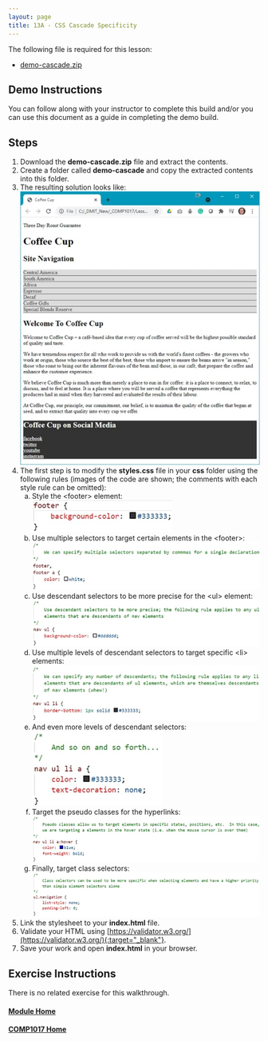 ```yaml
---
layout: page
title: 13A - CSS Cascade Specificity
---
```

The following file is required for this lesson:

* [demo-cascade.zip](files/demo-cascade.zip)

## Demo Instructions
You can follow along with your instructor to complete this build and/or you can use this document as a guide in completing the demo build.

## Steps
1.	Download the **demo-cascade.zip** file and extract the contents.
2.	Create a folder called **demo-cascade** and copy the extracted contents into this folder.
3.	The resulting solution looks like:<br>
![cascade-final.jpg](files/cascade-final.jpg)
4.	The first step is to modify the **styles.css** file in your **css** folder using the following rules (images of the code are shown; the comments with each style rule can be omitted):<br>
    <ol type="a">
        <li>Style the &lt;footer&gt; element:<br>
        <img src="files/css-styles-a.jpg" alt="footer element">
        </li>
        <li>Use multiple selectors to target certain elements in the &lt;footer&gt;:<br>
        <img src="files/css-styles-b.jpg" alt="footer elements">
        </li>
        <li>Use descendant selectors to be more precise for the &lt;ul&gt; element:<br>
        <img src="files/css-styles-c.jpg" alt="ul element">
        </li>
        <li>Use multiple levels of descendant selectors to target specific &lt;li&gt; elements:<br>
        <img src="files/css-styles-d.jpg" alt="ul element">
        </li>
        <li>And even more levels of descendant selectors:<br>
        <img src="files/css-styles-e.jpg" alt="ul element">
        </li>
        <li>Target the pseudo classes for the hyperlinks:<br>
        <img src="files/css-styles-f.jpg" alt="hyperlinks">
        </li>
        <li>Finally, target class selectors:<br>
        <img src="files/css-styles-g.jpg" alt="class selectors">
        </li>
    </ol>
5.	Link the stylesheet to your **index.html** file.
6.	Validate your HTML using [https://validator.w3.org/](https://validator.w3.org/){:target="_blank"}.
7.	Save your work and open **index.html** in your browser.

## Exercise Instructions
There is no related exercise for this walkthrough.

#### [Module Home](../)
#### [COMP1017 Home](../../)